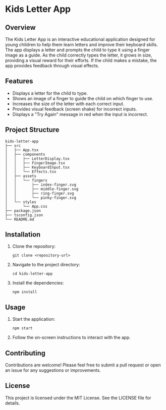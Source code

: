 # Kids Letter App

## Overview
The Kids Letter App is an interactive educational application designed for young children to help them learn letters and improve their keyboard skills. The app displays a letter and prompts the child to type it using a finger image as a guide. As the child correctly types the letter, it grows in size, providing a visual reward for their efforts. If the child makes a mistake, the app provides feedback through visual effects.

## Features
- Displays a letter for the child to type.
- Shows an image of a finger to guide the child on which finger to use.
- Increases the size of the letter with each correct input.
- Provides visual feedback (screen shake) for incorrect inputs.
- Displays a "Try Again" message in red when the input is incorrect.

## Project Structure
```
kids-letter-app
├── src
│   ├── App.tsx
│   ├── components
│   │   ├── LetterDisplay.tsx
│   │   ├── FingerImage.tsx
│   │   ├── KeyboardInput.tsx
│   │   └── Effects.tsx
│   ├── assets
│   │   └── fingers
│   │       ├── index-finger.svg
│   │       ├── middle-finger.svg
│   │       ├── ring-finger.svg
│   │       └── pinky-finger.svg
│   └── styles
│       └── App.css
├── package.json
├── tsconfig.json
└── README.md
```

## Installation
1. Clone the repository:
   ```
   git clone <repository-url>
   ```
2. Navigate to the project directory:
   ```
   cd kids-letter-app
   ```
3. Install the dependencies:
   ```
   npm install
   ```

## Usage
1. Start the application:
   ```
   npm start
   ```
2. Follow the on-screen instructions to interact with the app.

## Contributing
Contributions are welcome! Please feel free to submit a pull request or open an issue for any suggestions or improvements.

## License
This project is licensed under the MIT License. See the LICENSE file for details.